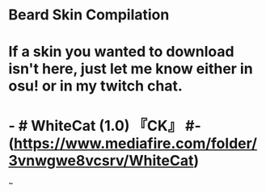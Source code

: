 # Beard Skin Compilation

# If a skin you wanted to download isn't here, just let me know either in osu! or in my twitch chat.

# -        # WhiteCat (1.0) 『CK』 #-(https://www.mediafire.com/folder/3vnwgwe8vcsrv/WhiteCat)
~[](https://gyazo.com/ee2d811e26e62998cf346917715fa813)



